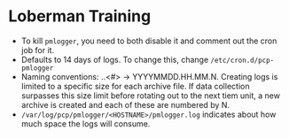 # Loberman Training 

- To kill `pmlogger`, you need to both disable it and comment out the cron job for it. 
- Defaults to 14 days of logs. To change this, change `/etc/cron.d/pcp-pmlogger`
- Naming conventions: <DATE>.<TIME>.<#> -> YYYYMMDD.HH.MM.N. Creating logs is limited to a specific size for each archive file. If data collection surpasses this size limit before rotating out to the next tiem unit, a new archive is created and each of these are numbered by N. 
- `/var/log/pcp/pmlogger/<HOSTNAME>/pmlogger.log` indicates about how much space the logs will consume. 
